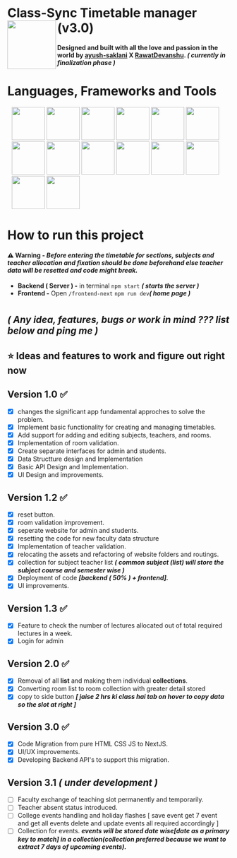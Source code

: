 # **Class-Sync Timetable manager (v3.0)** <img src="frontend/assets/image/logo.png" height="110" align="left"/>

**Designed and built with all the love and passion in the world by
<a class="link-danger" href="https://github.com/ayush-saklani"><b>ayush-saklani</b></a>
<b>X</b>
<a class="link-primary" href="https://github.com/RawatDevanshu"><b>RawatDevanshu</b></a>.
_( currently in finalization phase )_**

# **Languages, Frameworks and Tools**

<div align="left" style="margin: 10px;">
<img src="https://cdn.jsdelivr.net/gh/devicons/devicon@latest/icons/nextjs/nextjs-original.svg" height="75"/>
<img src="https://cdn.jsdelivr.net/gh/devicons/devicon@latest/icons/typescript/typescript-original.svg" height="75"/>
<img src="https://cdn.jsdelivr.net/gh/devicons/devicon@latest/icons/javascript/javascript-original.svg" height="75"/>
<img src="https://devicon-website.vercel.app/api/nodejs/original.svg" height="75"/>
<img src="./assets/img/expressjs-logo.png"height="75"/>
<img src="https://devicon-website.vercel.app/api/tailwindcss/plain.svg" height="75"/>
<img src="https://cdn.jsdelivr.net/gh/devicons/devicon@latest/icons/bootstrap/bootstrap-original.svg"height="75"/>
<img src="https://cdn.jsdelivr.net/gh/devicons/devicon@latest/icons/mongodb/mongodb-original-wordmark.svg" height="75"/>
<img src="https://cdn.jsdelivr.net/gh/devicons/devicon@latest/icons/mongoose/mongoose-original-wordmark.svg" height="75"/>
<img src="https://cdn.jsdelivr.net/gh/devicons/devicon@latest/icons/azure/azure-original.svg" height="75"/>
<img src="./assets/img/vercel-logo.png"height="75"/>
<img src="https://cdn.jsdelivr.net/gh/devicons/devicon@latest/icons/npm/npm-original-wordmark.svg" height="75"/>
<img src="https://cdn.jsdelivr.net/gh/devicons/devicon@latest/icons/postman/postman-original.svg"height=75/>
<img src="https://cdn.jsdelivr.net/gh/devicons/devicon@latest/icons/json/json-plain.svg" height="75"/>
<!-- <img src="https://cdn.jsdelivr.net/gh/devicons/devicon@latest/icons/react/react-original.svg" height="75"/> -->
<!-- <img src="https://cdn.jsdelivr.net/gh/devicons/devicon@latest/icons/nextjs/nextjs-original.svg" height=75/> -->
</div>

# How to run this project

#### ⚠️ Warning - _Before entering the timetable for sections, subjects and teacher allocation and fixation should be done beforehand else teacher data will be resetted and code might break._

- **Backend ( Server ) -** in terminal `npm start` **_( starts the server )_**
- **Frontend -** Open `/frontend-next` `npm run dev`**_( home page )_**

#

## _( Any idea, features, bugs or work in mind ??? list below and ping me )_

## ⭐ Ideas and features to work and figure out right now

## Version 1.0 ✅

- [x] changes the significant app fundamental approches to solve the problem.
- [x] Implement basic functionality for creating and managing timetables.
- [x] Add support for adding and editing subjects, teachers, and rooms.
- [x] Implementation of room validation.
- [x] Create separate interfaces for admin and students.
- [x] Data Structture design and Implementation
- [x] Basic API Design and Implementation.
- [x] UI Design and improvements.

## Version 1.2 ✅

- [x] reset button.
- [x] room validation improvement.
- [x] seperate website for admin and students.
- [x] resetting the code for new faculty data structure
- [x] Implementation of teacher validation.
- [x] relocating the assets and refactoring of website folders and routings.
- [x] collection for subject teacher list **_( common subject (list) will store the subject course and semester wise )_**
- [x] Deployment of code **_[backend ( 50% ) + frontend]._**
- [x] UI improvements.

## Version 1.3 ✅

- [x] Feature to check the number of lectures allocated out of total required lectures in a week.
- [x] Login for admin

## Version 2.0 ✅

- [x] Removal of all **list** and making them individual **collections**.
- [x] Converting room list to room collection with greater detail stored
- [x] copy to side button **_[ jaise 2 hrs ki class hai tab on hover to copy data so the slot at right ]_**

## Version 3.0 ✅
- [x] Code Migration from pure HTML CSS JS to NextJS.
- [x] UI/UX improvements.
- [x] Developing Backend API's to support this migration.
## Version 3.1  _( under development )_
- [ ] Faculty exchange of teaching slot permanently and temporarily.
- [ ] Teacher absent status introduced.
- [ ] College events handling and holiday flashes [ save event get 7 event and get all events delete and update events all required accordingly ]
- [ ] Collection for events.
      **_events will be stored date wise[date as a primary key to match] in a collection(collection preferred because we want to extract 7 days of upcoming events)._**
